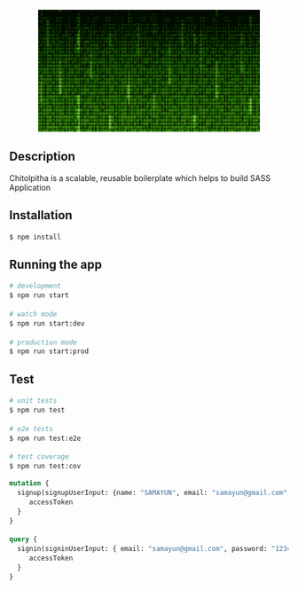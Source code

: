 <p align="center">
  <a href="http://nestjs.com/" target="blank"><img src="docs/terminal.gif" width="400" height="220" alt="Nest Logo" /></a>
</p>


## Description
Chitolpitha is a scalable, reusable boilerplate which helps to build SASS Application

## Installation

```bash
$ npm install
```

## Running the app

```bash
# development
$ npm run start

# watch mode
$ npm run start:dev

# production mode
$ npm run start:prod
```

## Test

```bash
# unit tests
$ npm run test

# e2e tests
$ npm run test:e2e

# test coverage
$ npm run test:cov
```



```graphql
mutation {
  signup(signupUserInput: {name: "SAMAYUN", email: "samayun@gmail.com", password: "123456"}) {
     accessToken
  }
}

query {
  signin(signinUserInput: { email: "samayun@gmail.com", password: "123456"}) {
     accessToken
  }
}


```

